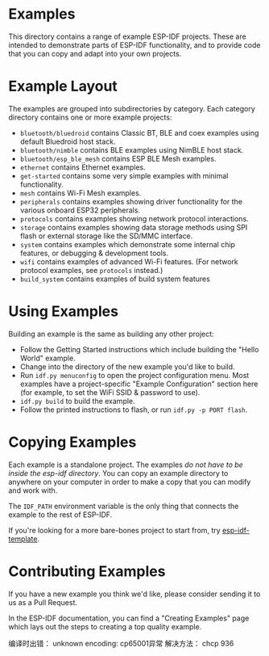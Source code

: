 # Examples

This directory contains a range of example ESP-IDF projects. These are intended to demonstrate parts of ESP-IDF functionality, and to provide code that you can copy and adapt into your own projects.

# Example Layout

The examples are grouped into subdirectories by category. Each category directory contains one or more example projects:

* `bluetooth/bluedroid` contains Classic BT, BLE and coex examples using default Bluedroid host stack.
* `bluetooth/nimble` contains BLE examples using NimBLE host stack.
* `bluetooth/esp_ble_mesh` contains ESP BLE Mesh examples.
* `ethernet` contains Ethernet examples.
* `get-started` contains some very simple examples with minimal functionality.
* `mesh` contains Wi-Fi Mesh examples.
* `peripherals` contains examples showing driver functionality for the various onboard ESP32 peripherals.
* `protocols` contains examples showing network protocol interactions.
* `storage` contains examples showing data storage methods using SPI flash or external storage like the SD/MMC interface.
* `system` contains examples which demonstrate some internal chip features, or debugging & development tools.
* `wifi` contains examples of advanced Wi-Fi features. (For network protocol examples, see `protocols` instead.)
* `build_system` contains examples of build system features

# Using Examples

Building an example is the same as building any other project:

* Follow the Getting Started instructions which include building the "Hello World" example.
* Change into the directory of the new example you'd like to build.
* Run `idf.py menuconfig` to open the project configuration menu. Most examples have a project-specific "Example Configuration" section here (for example, to set the WiFi SSID & password to use).
* `idf.py build` to build the example.
* Follow the printed instructions to flash, or run `idf.py -p PORT flash`.

# Copying Examples

Each example is a standalone project. The examples *do not have to be inside the esp-idf directory*. You can copy an example directory to anywhere on your computer in order to make a copy that you can modify and work with.

The `IDF_PATH` environment variable is the only thing that connects the example to the rest of ESP-IDF.

If you're looking for a more bare-bones project to start from, try [esp-idf-template](https://github.com/espressif/esp-idf-template).

# Contributing Examples

If you have a new example you think we'd like, please consider sending it to us as a Pull Request.

In the ESP-IDF documentation, you can find a "Creating Examples" page which lays out the steps to creating a top quality example.

编译时出错：
unknown encoding: cp65001异常
解决方法：
chcp 936